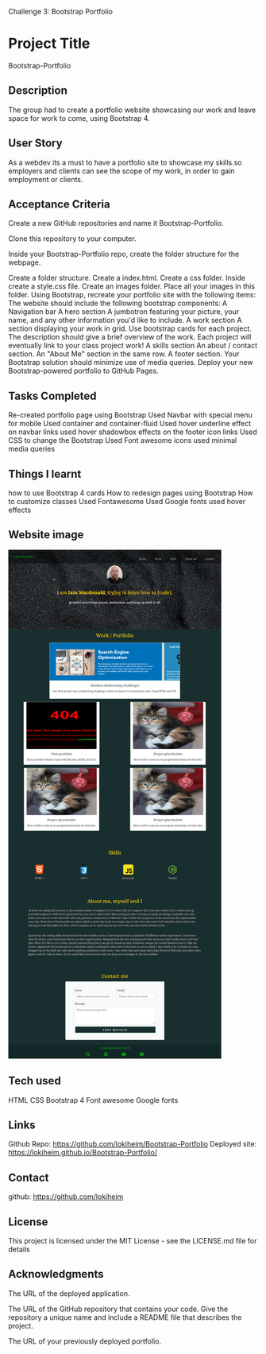Challenge 3: Bootstrap Portfolio

# Project Title

Bootstrap-Portfolio

## Description

The group had to create a portfolio website showcasing our work and leave space for work to come, using Bootstrap 4.

## User Story

As a webdev its a must to have a portfolio site to showcase my skills.so employers and clients can see the scope of my work, in order to gain employment or clients.

## Acceptance Criteria

Create a new GitHub repositories and name it Bootstrap-Portfolio.

Clone this repository to your computer.

Inside your Bootstrap-Portfolio repo, create the folder structure for the webpage.

Create a folder structure.
Create a index.html.
Create a css folder.
Inside create a style.css file.
Create an images folder.
Place all your images in this folder.
Using Bootstrap, recreate your portfolio site with the following items:
The website should include the following bootstrap components:
A Navigation bar
A hero section
A jumbotron featuring your picture, your name, and any other information you'd like to include.
A work section
A section displaying your work in grid.
Use bootstrap cards for each project.
The description should give a brief overview of the work.
Each project will eventually link to your class project work!
A skills section
An about / contact section.
An "About Me" section in the same row.
A footer section.
Your Bootstrap solution should minimize use of media queries.
Deploy your new Bootstrap-powered portfolio to GitHub Pages.

## Tasks Completed

Re-created portfolio page using Bootstrap
Used Navbar with special menu for mobile
Used container and container-fluid
Used hover underline effect on navbar links
used hover shadowbox effects on the footer icon links
Used CSS to change the Bootstrap
Used Font awesome icons
used minimal media queries

## Things I learnt

how to use Bootstrap 4 cards
How to redesign pages using Bootstrap
How to customize classes
Used Fontawesome
Used Google fonts
used hover effects

## Website image

![Alt text](images/bootStrap%20portfolio.png)

## Tech used

HTML
CSS
Bootstrap 4
Font awesome
Google fonts

## Links

Github Repo:  https://github.com/lokiheim/Bootstrap-Portfolio
Deployed site:  https://lokiheim.github.io/Bootstrap-Portfolio/

## Contact

github: https://github.com/lokiheim

## License

This project is licensed under the MIT License - see the LICENSE.md file for details

## Acknowledgments

The URL of the deployed application.

The URL of the GitHub repository that contains your code. Give the repository a unique name and include a README file that describes the project.

The URL of your previously deployed portfolio.
